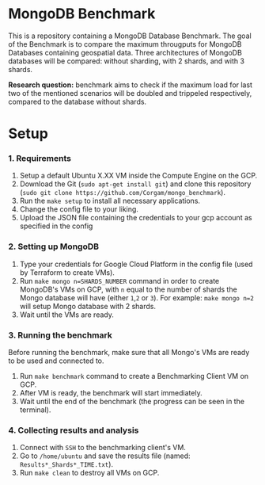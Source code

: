 # MongoDB Benchmark

This is a repository containing a MongoDB Database Benchmark. The goal of the Benchmark is to compare the maximum througputs for MongoDB Databases containing geospatial data. Three architectures of MongoDB databases will be compared: without sharding, with 2 shards, and with 3 shards. 

**Research question:** benchmark aims to check if the maximum load for last two of the mentioned scenarios will be doubled and trippeled respectively, compared to the database without shards. 

# Setup

### 1. Requirements

1. Setup a default Ubuntu X.XX VM inside the Compute Engine on the GCP.
2. Download the Git (`sudo apt-get install git`) and clone this repository (`sudo git clone https://github.com/Corgam/mongo_benchmark`).
3. Run the `make setup` to install all necessary applications.
4. Change the config file to your liking.
5. Upload the JSON file containing the credentials to your gcp account as specified in the config 

### 2. Setting up MongoDB

1. Type your credentials for Google Cloud Platform in the config file (used by Terraform to create VMs).
2. Run `make mongo n=SHARDS_NUMBER` command in order to create MongoDB's VMs on GCP, with `n` equal to the number of shards the Mongo database will have (either `1`,`2` or `3`). For example: `make mongo n=2` will setup Mongo database with 2 shards.
3. Wait until the VMs are ready.

### 3. Running the benchmark

Before running the benchmark, make sure that all Mongo's VMs are ready to be used and connected to.

1. Run `make benchmark` command to create a Benchmarking Client VM on GCP.
2. After VM is ready, the benchmark will start immediately.
3. Wait until the end of the benchmark (the progress can be seen in the terminal).


### 4. Collecting results and analysis

1. Connect with `SSH` to the benchmarking client's VM.
2. Go to `/home/ubuntu` and save the results file (named: `Results*_Shards*_TIME.txt`).
3. Run `make clean` to destroy all VMs on GCP.